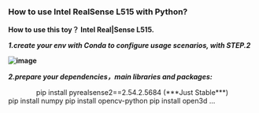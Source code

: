 ### How to use Intel RealSense L515 with Python?

**How to use this toy？ Intel Real|Sense L515.**

***1.create your env with Conda to configure usage scenarios, with STEP.2***

**![image](https://github.com/user-attachments/assets/6b6dd585-910e-4122-919f-ee0a4a27974a)**

***2.prepare your dependencies，main libraries and packages:***

<center>pip install pyrealsense2==2.54.2.5684 (***Just Stable***)</center>
pip install numpy
pip install opencv-python
pip install open3d
...

